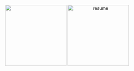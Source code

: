 <div align="center" id="badges">
   <img src="https://media.giphy.com/media/NytMLKyiaIh6VH9SPm/giphy.gif" height="200" margin-right="30px" display="block"/>
  <a target="_blank" href="https://sweetcv.com/wc19aj~8wf~zt">
    <img src="https://cdn.pngsumo.com/resume-resume-png-resume-png-1024_1024.png" alt="resume" height="200"/>
  </a>
</div>
